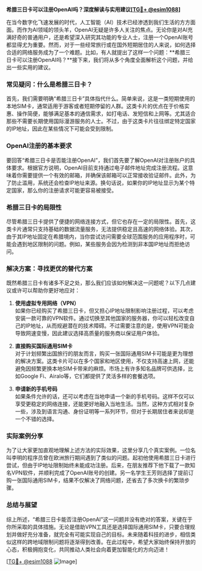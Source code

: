 **希腊三日卡可以注册OpenAI吗？深度解读与实用建议[[TG💪+ @esim1088](https://t.me/s/esim1088)]**

在当今数字化飞速发展的时代，人工智能（AI）技术已经渗透到我们生活的方方面面。而作为AI领域的领头羊，OpenAI无疑是许多人关注的焦点。无论你是对AI充满好奇的普通用户，还是希望深入研究其功能的专业人士，注册一个OpenAI账号都显得尤为重要。然而，对于一些经常旅行或在国外短期居住的人来说，如何选择合适的网络服务成为了一个难题。比如，有人就提出了这样一个问题：**希腊三日卡可以注册OpenAI吗？**接下来，我们将从多个角度全面解析这个问题，并给出一些实用的建议。

### 常见疑问：什么是希腊三日卡？

首先，我们需要明确“希腊三日卡”具体指代什么。简单来说，这是一类短期使用的本地SIM卡，通常适用于游客或者短期停留的人群。这类卡片的优点在于价格实惠、操作简便，能够满足基本的通信需求，如打电话、发短信和上网等。尤其适合那些不需要长期使用国际漫游服务的人士。不过，由于这类卡片往往绑定特定国家的IP地址，因此在某些情况下可能会受到限制。

### OpenAI注册的基本要求

要回答“希腊三日卡是否能注册OpenAI”，我们首先要了解OpenAI对注册账户的具体要求。根据官方说明，OpenAI目前支持通过电子邮件地址完成注册流程。这意味着你需要提供一个有效的邮箱，并确保该邮箱可以正常接收验证邮件。此外，为了防止滥用，系统还会检查IP地址来源。换句话说，如果你的IP地址显示为某个特定国家，那么你的注册请求可能更容易被接受。

### 希腊三日卡的局限性

尽管希腊三日卡提供了便捷的网络连接方式，但它也存在一定的局限性。首先，这类卡片通常只支持基础的数据流量服务，无法提供稳定且高速的网络体验。其次，由于其IP地址固定在希腊境内，当你尝试访问需要全球范围服务的应用程序时，可能会遇到地区限制的问题。例如，某些服务会因为检测到非本国IP地址而拒绝访问。

### 解决方案：寻找更优的替代方案

既然希腊三日卡有诸多不足之处，那么我们应该如何解决这一问题呢？以下几点建议或许可以帮助你更好地应对：

1. **使用虚拟专用网络（VPN）**  
   如果你已经购买了希腊三日卡，但又担心IP地址限制影响注册过程，可以考虑安装一款可靠的VPN软件。通过切换至其他国家的服务器，你可以轻松改变自己的IP地址，从而规避潜在的技术障碍。不过需要注意的是，使用VPN可能会导致网速变慢，因此建议选择高质量的服务商以保证用户体验。

2. **直接购买国际通用SIM卡**  
   对于计划频繁出国旅行的朋友而言，购买一张国际通用SIM卡可能是更为理想的解决方案。这类卡片可以在多个国家和地区使用，不仅支持高速上网，还能避免因频繁更换本地SIM卡带来的麻烦。市场上有许多知名品牌可供选择，比如Google Fi、Airalo等，它们都提供了灵活多样的套餐选项。

3. **申请新的手机号码**  
   如果条件允许的话，还可以考虑在当地申请一个新的手机号码。这样不仅可以享受更稳定的网络连接，还能更好地融入当地生活。当然，这种方式相对复杂一些，涉及到语言沟通、身份证明等一系列环节，但对于长期居住者来说却是一个不错的选择。

### 实际案例分享

为了让大家更加直观地理解上述方法的实际效果，这里分享几个真实案例。一位名叫李明的程序员曾在欧洲旅行期间遇到了类似的问题。起初他使用希腊三日卡进行尝试，但由于IP地址限制始终未能成功注册。后来，在朋友推荐下他下载了一款知名VPN软件，并顺利完成了OpenAI账号的创建。另一名学生王芳则选择了提前订购一张国际通用SIM卡，结果不仅解决了网络问题，还省去了多次换卡的繁琐步骤。

### 总结与展望

综上所述，“希腊三日卡能否注册OpenAI”这一问题并没有绝对的答案，关键在于你所采取的具体措施。无论是借助VPN工具还是选择国际通用SIM卡，只要合理规划并做好充分准备，就完全有可能实现自己的目标。未来随着科技的进步，相信类似这样的跨地域限制问题将逐渐得到改善。在此过程中，希望大家始终保持开放的心态，积极拥抱变化，共同推动人类社会向着更加智能化的方向迈进！

[[TG💪+ @esim1088](https://t.me/s/esim1088) ![Image](https://i.postimg.cc/4NQfJmqS/Snipaste-2025-05-13-00-14-12.png)]